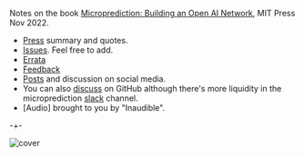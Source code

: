 Notes on the book [Microprediction: Building an Open AI Network](https://mitpress.mit.edu/9780262047326/microprediction/), MIT Press Nov 2022.  

- [Press](https://microprediction.github.io/building_an_open_ai_network/press.html) summary and quotes.  
- [Issues](https://github.com/microprediction/building_an_open_ai_network/issues). Feel free to add.  
- [Errata](https://github.com/microprediction/building_an_open_ai_network/issues/5)
- [Feedback](https://microprediction.github.io/building_an_open_ai_network/feedback.html)
- [Posts](https://microprediction.github.io/building_an_open_ai_network/social_media.html) and discussion on social media.
- You can also [discuss](https://github.com/microprediction/building_an_open_ai_network/discussions) on GitHub although there's more liquidity in the
    microprediction [slack](https://microprediction.github.io/microprediction/slack.html) channel. 
- [Audio] brought to you by "Inaudible". 

-+-

![cover](/building_an_open_ai_network/assets/images/book_grey.png)
